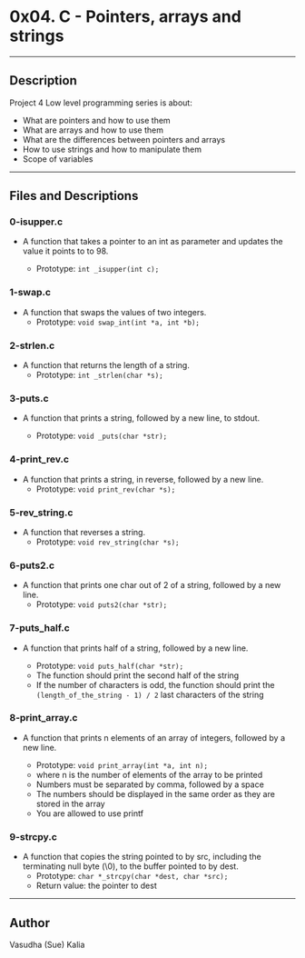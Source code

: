 # 0x04. C - Pointers, arrays and strings
---
## Description

Project 4 Low level programming series is about:
* What are pointers and how to use them
* What are arrays and how to use them
* What are the differences between pointers and arrays
* How to use strings and how to manipulate them
* Scope of variables
---
## Files and Descriptions

### 0-isupper.c
* A function that takes a pointer to an int as parameter and updates the value it points to to 98.

    * Prototype: ```int _isupper(int c);```

### 1-swap.c
* A function that swaps the values of two integers.
    * Prototype: ```void swap_int(int *a, int *b);```

### 2-strlen.c
* A function that returns the length of a string.
    * Prototype: ```int _strlen(char *s);```

### 3-puts.c
* A function that prints a string, followed by a new line, to stdout.

    * Prototype: ```void _puts(char *str);```

### 4-print_rev.c
* A function that prints a string, in reverse, followed by a new line.
    * Prototype: ```void print_rev(char *s);```

### 5-rev_string.c
* A function that reverses a string.
    * Prototype: ```void rev_string(char *s);```

### 6-puts2.c
* A function that prints one char out of 2 of a string, followed by a new line.
    * Prototype: ```void puts2(char *str);```

### 7-puts_half.c
* A function that prints half of a string, followed by a new line.

    * Prototype: ```void puts_half(char *str);```
    * The function should print the second half of the string
    * If the number of characters is odd, the function should print the ```(length_of_the_string - 1) / 2``` last characters of the string

### 8-print_array.c
* A function that prints n elements of an array of integers, followed by a new line.

    * Prototype: ```void print_array(int *a, int n);```
    * where n is the number of elements of the array to be printed
    * Numbers must be separated by comma, followed by a space
    * The numbers should be displayed in the same order as they are stored in the array
    * You are allowed to use printf

### 9-strcpy.c 
* A function that copies the string pointed to by src, including the terminating null byte (\0), to the buffer pointed to by dest.
    * Prototype: ```char *_strcpy(char *dest, char *src);```
    * Return value: the pointer to dest

---
## Author
Vasudha (Sue) Kalia 